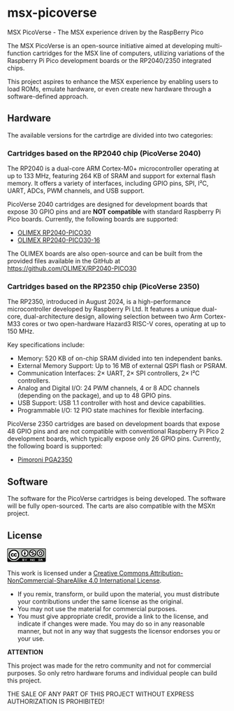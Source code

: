 # msx-picoverse
MSX PicoVerse - The MSX experience driven by the RaspBerry Pico

The MSX PicoVerse is an open-source initiative aimed at developing multi-function 
cartridges for the MSX line of computers, utilizing variations of the Raspberry Pi Pico 
development boards or the RP2040/2350 integrated chips. 

This project aspires to enhance the MSX experience by enabling users to load ROMs, 
emulate hardware, or even create new hardware through a software-defined approach.

## Hardware

The available versions for the cartrdige are divided into two categories: 

### Cartridges based on the RP2040 chip (PicoVerse 2040)

The RP2040 is a dual-core ARM Cortex-M0+ microcontroller operating at up to 133 MHz, 
featuring 264 KB of SRAM and support for external flash memory. It offers a variety 
of interfaces, including GPIO pins, SPI, I²C, UART, ADCs, PWM channels, and USB support.

PicoVerse 2040 cartridges are designed for development boards that expose 30 GPIO pins 
and are **NOT compatible** with standard Raspberry Pi Pico boards. Currently, the 
following boards are supported:

* [OLIMEX RP2040-PICO30](https://www.olimex.com/Products/MicroPython/RP2040-PICO30/open-source-hardware)
* [OLIMEX RP2040-PICO30-16](https://www.olimex.com/Products/MicroPython/RP2040-PICO30/open-source-hardware)

The OLIMEX boards are also open-source and can be built from the provided files available in the
GitHub at https://github.com/OLIMEX/RP2040-PICO30

### Cartridges based on the RP2350 chip (PicoVerse 2350)

The RP2350, introduced in August 2024, is a high-performance microcontroller developed by
Raspberry Pi Ltd. It features a unique dual-core, dual-architecture design, allowing 
selection between two Arm Cortex-M33 cores or two open-hardware Hazard3 RISC-V cores, 
operating at up to 150 MHz. 

Key specifications include:

* Memory: 520 KB of on-chip SRAM divided into ten independent banks.
* External Memory Support: Up to 16 MB of external QSPI flash or PSRAM.
* Communication Interfaces: 2× UART, 2× SPI controllers, 2× I²C controllers.
* Analog and Digital I/O: 24 PWM channels, 4 or 8 ADC channels (depending on the package), and up to 48 GPIO pins.
* USB Support: USB 1.1 controller with host and device capabilities.
* Programmable I/O: 12 PIO state machines for flexible interfacing.

PicoVerse 2350 cartridges are based on development boards that expose 48 GPIO pins 
and are not compatible with conventional Raspberry Pi Pico 2 development boards, 
which typically expose only 26 GPIO pins. Currently, the following board is supported:

* [Pimoroni PGA2350](https://shop.pimoroni.com/products/pga2350?variant=42092629229651)

## Software

The software for the PicoVerse cartridges is being developed. The software will be fully 
open-sourced. The carts are also compatible with the MSX&#960; project.
## License 

![Open Hardware](images/ccans.png)

This work is licensed under a [Creative Commons Attribution-NonCommercial-ShareAlike 4.0 International License](http://creativecommons.org/licenses/by-nc-sa/4.0/).

* If you remix, transform, or build upon the material, you must distribute your contributions under the same license as the original.
* You may not use the material for commercial purposes.
* You must give appropriate credit, provide a link to the license, and indicate if changes were made. You may do so in any reasonable manner, but not in any way that suggests the licensor endorses you or your use.

**ATTENTION**

This project was made for the retro community and not for commercial purposes. So only retro hardware forums and individual people can build this project.

THE SALE OF ANY PART OF THIS PROJECT WITHOUT EXPRESS AUTHORIZATION IS PROHIBITED!

